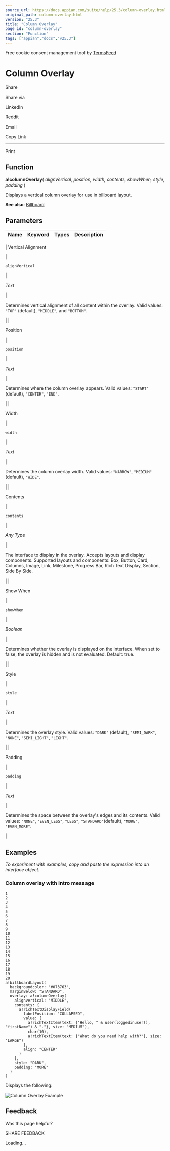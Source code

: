 ```yaml
---
source_url: https://docs.appian.com/suite/help/25.3/column-overlay.html
original_path: column-overlay.html
version: "25.3"
title: "Column Overlay"
page_id: "column-overlay"
section: "Function"
tags: ["appian","docs","v25.3"]
---
```



Free cookie consent management tool by [TermsFeed](https://www.termsfeed.com/)

# Column Overlay

Share

Share via

LinkedIn

Reddit

Email

Copy Link

* * *

Print

## Function

**a!columnOverlay**( _alignVertical, position, width, contents, showWhen, style, padding_ )

Displays a vertical column overlay for use in billboard layout.

**See also**: [Billboard](Billboard_Layout.html)

## Parameters

| Name | Keyword | Types | Description |
| --- | --- | --- | --- |
|
Vertical Alignment

 |

`alignVertical`

 |

_Text_

 |

Determines vertical alignment of all content within the overlay. Valid values: `"TOP"` (default), `"MIDDLE"`, and `"BOTTOM"`.

 |
|

Position

 |

`position`

 |

_Text_

 |

Determines where the column overlay appears. Valid values: `"START"` (default), `"CENTER"`, `"END"`.

 |
|

Width

 |

`width`

 |

_Text_

 |

Determines the column overlay width. Valid values: `"NARROW"`, `"MEDIUM"` (default), `"WIDE"`.

 |
|

Contents

 |

`contents`

 |

_Any Type_

 |

The interface to display in the overlay. Accepts layouts and display components. Supported layouts and components: Box, Button, Card, Columns, Image, Link, Milestone, Progress Bar, Rich Text Display, Section, Side By Side.

 |
|

Show When

 |

`showWhen`

 |

_Boolean_

 |

Determines whether the overlay is displayed on the interface. When set to false, the overlay is hidden and is not evaluated. Default: true.

 |
|

Style

 |

`style`

 |

_Text_

 |

Determines the overlay style. Valid values: `"DARK"` (default), `"SEMI_DARK"`, `"NONE"`, `"SEMI_LIGHT"`, `"LIGHT"`.

 |
|

Padding

 |

`padding`

 |

_Text_

 |

Determines the space between the overlay's edges and its contents. Valid values: `"NONE"`, `"EVEN_LESS"`, `"LESS"`, `"STANDARD"`(default), `"MORE"`, `"EVEN_MORE"`.

 |

## Examples

_To experiment with examples, copy and paste the expression into an interface object._

### Column overlay with intro message

```
1
2
3
4
5
6
7
8
9
10
11
12
13
14
15
16
17
18
19
20
a!billboardLayout(
  backgroundcolor: "#073763",
  marginBelow: "STANDARD",
  overlay: a!columnOverlay(
    alignvertical: "MIDDLE",
    contents: {
      a!richTextDisplayField(
        labelPosition: "COLLAPSED",
        value: {
          a!richTextItem(text: {"Hello, " & user(loggedinuser(), "firstName") & "."}, size: "MEDIUM"),
          char(10),
          a!richTextItem(text: {"What do you need help with?"}, size: "LARGE")
        },
        align: "CENTER"
      )
    },
    style: "DARK",
    padding: "MORE"
  )
)
```

Displays the following:

![Column Overlay Example](images/columnOverlayExample.png)

## Feedback

Was this page helpful?

SHARE FEEDBACK

Loading...